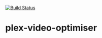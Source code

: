 [![Build Status](https://travis-ci.com/hmlendea/plex-video-optimiser.svg?branch=master)](https://travis-ci.com/hmlendea/plex-video-optimiser)

# plex-video-optimiser
